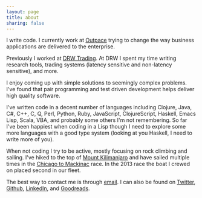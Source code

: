 ```yaml
---
layout: page
title: about
sharing: false
---
```


I write code. I currently work at [Outpace](http://outpace.com) trying
to change the way business applications are delivered to the
enterprise.

Previously I worked at [DRW Trading](http://drw.com). At DRW I spent
my time writing research tools, trading systems (latency sensitive and
non-latency sensitive), and more.

I enjoy coming up with simple solutions to seemingly complex problems.
I've found that pair programming and test driven development helps
deliver high quality software.

I've written code in a decent number of languages including Clojure,
Java, C#, C++, C, Q, Perl, Python, Ruby, JavaScript, ClojureScript,
Haskell, Emacs Lisp, Scala, VBA, and probably some others I'm not remembering. So
far I've been happiest when coding in a Lisp though I need to explore
some more languages with a good type system (looking at you Haskell, I
need to write more of you).

When not coding I try to be active, mostly focusing on rock climbing
and sailing. I've hiked to the top of [Mount Kilimanjaro](/kili.html)
and have sailed multiple times in the
[Chicago to Mackinac](http://en.wikipedia.org/wiki/Chicago_to_Mackinac_Boat_Race)
race. In the 2013 race the boat I crewed on placed second in our fleet.

The best way to contact me is through
[email](mailto:jake@jakemccrary.com). I can also be found on
[Twitter](http://twitter.com/jakemcc),
[Github](https://github.com/jakemcc),
[LinkedIn](http://www.linkedin.com/in/jakemccrary), and
[Goodreads](http://www.goodreads.com/user/show/3431614-jake-mccrary).

<a href="https://profiles.google.com/jakemcc" rel="me"></a>
